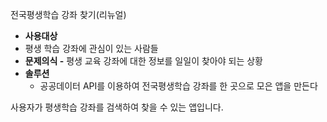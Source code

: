 전국평생학습 강좌 찾기(리뉴얼)

- **사용대상** 
- 평생 학습 강좌에 관심이 있는 사람들
- **문제의식
-** 평생 교육 강좌에 대한 정보를 일일이 찾아야 되는 상황
- **솔루션**
    - 공공데이터 API를 이용하여 전국평생학습 강좌를 한 곳으로 모은 앱을 만든다
 
사용자가 평생학습 강좌를 검색하여 찾을 수 있는 앱입니다.
